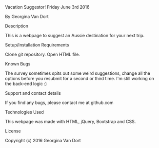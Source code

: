 Vacation Suggestor!
Friday June 3rd 2016

By Georgina Van Dort

Description

This is a webpage to suggest an Aussie destination for your next trip.

Setup/Installation Requirements

Clone git repository.
Open HTML file.

Known Bugs

The survey sometimes spits out some weird suggestions, change all the options before you resubmit for a second or third time.
I'm still working on the back-end logic :)

Support and contact details

If you find any bugs, please contact me at github.com

Technologies Used

This webpage was made with HTML, jQuery, Bootstrap and CSS.

License

Copyright (c) 2016 Georgina Van Dort
